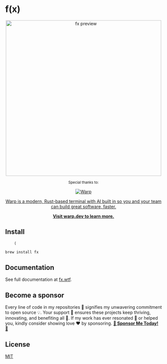 # f(x)

<p align="center"><a href="https://fx.wtf"><img src=".github/images/preview.gif" width="500" alt="fx preview"></a></p>

<p align="center"><sup>Special thanks to:</sup></p>
<a href="https://www.warp.dev/?utm_source=github&utm_medium=referral&utm_campaign=fx_20231001">
    <p align="center"><img src=".github/github-warp-dark.png" alt="Warp"></p>
    <p align="center">Warp is a modern, Rust-based terminal with AI built in so you and your team can build great software, faster.</p>
    <p align="center"><b>Visit warp.dev to learn more.</b></p>
</a>

## Install
        (
```sh
brew install fx
```

## Documentation

See full documentation at [fx.wtf](https://fx.wtf).

## Become a sponsor

Every line of code in my repositories 📖 signifies my unwavering commitment to open source 💡. Your support 🤝 ensures these projects keep thriving, innovating, and benefiting all 💼. If my work has ever resonated 🎵 or helped you, kindly consider showing love ❤️ by sponsoring. [**🚀 Sponsor Me Today! 🚀**](https://github.com/sponsors/antonmedv)

## License

[MIT](LICENSE)
